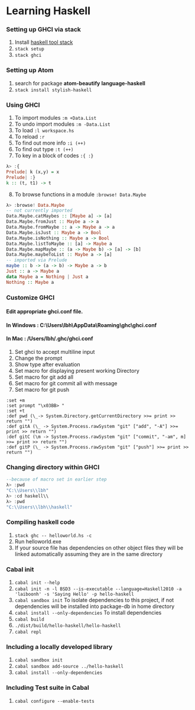 # Learning Haskell

### Setting up GHCI via stack
1. Install [haskell tool stack](https://docs.haskellstack.org/en/stable/README/#how-to-install)
2. `stack setup`
3. `stack ghci`

### Setting up Atom
1. search for package **atom-beautify** **language-haskell**
2. `stack install stylish-haskell`

### Using GHCI
1. To import modules `:m +Data.List`
2. To undo import modules `:m -Data.List`
3. To load `:l workspace.hs`
4. To reload `:r`
5. To find out more info `:i (++)`
6. To find out type `:t (++)`
7. To key in a block of codes `:{ :}`
```haskell
λ> :{
Prelude| k (x,y) = x
Prelude| :}
k :: (t, t1) -> t
```
8. To browse functions in a module `:browse! Data.Maybe`
```haskell
λ> :browse! Data.Maybe
-- not currently imported
Data.Maybe.catMaybes :: [Maybe a] -> [a]
Data.Maybe.fromJust :: Maybe a -> a
Data.Maybe.fromMaybe :: a -> Maybe a -> a
Data.Maybe.isJust :: Maybe a -> Bool
Data.Maybe.isNothing :: Maybe a -> Bool
Data.Maybe.listToMaybe :: [a] -> Maybe a
Data.Maybe.mapMaybe :: (a -> Maybe b) -> [a] -> [b]
Data.Maybe.maybeToList :: Maybe a -> [a]
-- imported via Prelude
maybe :: b -> (a -> b) -> Maybe a -> b
Just :: a -> Maybe a
data Maybe a = Nothing | Just a
Nothing :: Maybe a
```

### Customize GHCI
#### Edit appropriate ghci.conf file.
#### In Windows :  C:\Users\lbh\AppData\Roaming\ghc\ghci.conf
#### In Mac : /Users/lbh/.ghc/ghci.conf
1. Set ghci to accept multiline input
2. Change the prompt
3. Show type after evaluation
4. Set macro for displaying present working Directory
5. Set macro for git add all
6. Set macro for git commit all with message
7. Set macro for git push
```
:set +m
:set prompt "\x03BB> "
:set +t
:def pwd (\_-> System.Directory.getCurrentDirectory >>= print >> return "")
:def gitA (\_ -> System.Process.rawSystem "git" ["add", "-A"] >>= print >> return "")
:def gitC (\m -> System.Process.rawSystem "git" ["commit", "-am", m] >>= print >> return "")
:def gitP (\_ -> System.Process.rawSystem "git" ["push"] >>= print >> return "")
```

### Changing directory within GHCI
```haskell
--because of macro set in earlier step
λ> :pwd
"C:\\Users\\lbh"
λ> :cd haskell\\
λ> :pwd
"C:\\Users\\lbh\\haskell"
```
### Compiling haskell code
1. `stack ghc -- helloworld.hs -c`
2. Run helloworld.exe
3. If your source file has dependencies on other object files they will be linked automatically assuming they are in the same directory

### Cabal init
1. `cabal init --help`
2. `cabal init -n -l BSD3 --is-executable --language=Haskell2010 -a 'laiboonh' -s 'Saying Hello' -p hello-haskell`
3. `cabal sandbox init` To isolate dependencies to this project, if not dependencies will be installed into package-db in home directory
4. `cabal install --only-dependencies` To install dependencies
5. `cabal build`
6. `./dist/build/hello-haskell/hello-haskell`
7. `cabal repl`

### Including a locally developed library
1. `cabal sandbox init`
2. `cabal sandbox add-source ../hello-haskell`
3. `cabal install --only-dependencies`

### Including Test suite in Cabal
1. `cabal configure --enable-tests`
